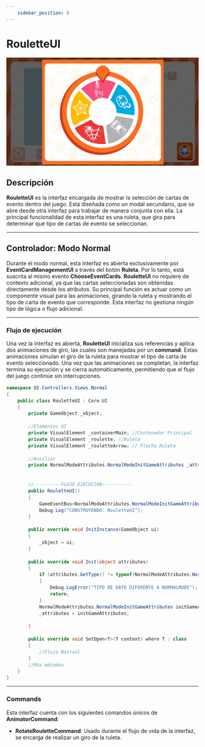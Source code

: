 ```yaml
---
    sidebar_position: 8
---
```


# RouletteUI

![Ejemplo ](../../../../../static/juego-img/interfaz/interfaces/game/RouletteUI.png)

## Descripción

**RouletteUI** es la interfaz encargada de mostrar la selección de cartas de evento dentro del juego. Está diseñada como un modal secundario, que se abre desde otra interfaz para trabajar de manera conjunta con ella. La principal funcionalidad de esta interfaz es una ruleta, que gira para determinar qué tipo de cartas de evento se seleccionan.

---

## Controlador: Modo Normal

Durante el modo normal, esta interfaz es abierta exclusivamente por **EventCardManagementUI** a través del botón **Ruleta**. Por lo tanto, está suscrita al mismo evento **ChooseEventCards**. **RouletteUI** no requiere de contexto adicional, ya que las cartas seleccionadas son obtenidas directamente desde los atributos. Su principal función es actuar como un componente visual para las animaciones, girando la ruleta y mostrando el tipo de carta de evento que corresponde. Esta interfaz no gestiona ningún tipo de lógica o flujo adicional.

---

### Flujo de ejecución

Una vez la interfaz es abierta, **RouletteUI** inicializa sus referencias y aplica dos animaciones de giro, las cuales son manejadas por un **command**. Estas animaciones simulan el giro de la ruleta para mostrar el tipo de carta de evento seleccionado. Una vez que las animaciones se completan, la interfaz termina su ejecución y se cierra automáticamente, permitiendo que el flujo del juego continúe sin interrupciones.

```csharp
namespace UI.Controllers.Views.Normal
{
    public class RouletteUI : Core.UI
    {
        private GameObject _object;

        //Elementos UI
        private VisualElement _containerMain; //Contenedor Principal
        private VisualElement _roulette; //Ruleta
        private VisualElement _rouletteArrow; // Flecha Ruleta

        //Auxiliar
        private NormalModeAttributes.NormalModeInitGameAttributes _attributes;


        //----------FLUJO EJECUCION-----------
        public RouletteUI()
        {
            GameEventBus<NormalModeAttributes.NormalModeInitGameAttributes>.Subscribe("ChooseEventCards", Init);
            Debug.Log("CONSTRUYENDO: RouletteUI");
        }

        public override void InitInstance(GameObject ui)
        {
            _object = ui;
        }

        public override void Init(object attributes)
        {
            if (attributes.GetType() != typeof(NormalModeAttributes.NormalModeInitGameAttributes))
            {
                Debug.LogError("TIPO DE DATO DIFERENTE A NORMALMODE");
                return;
            }
            NormalModeAttributes.NormalModeInitGameAttributes initGameAttributes = attributes as NormalModeAttributes.NormalModeInitGameAttributes;
            _attributes = initGameAttributes;
            
        }

        public override void SetOpen<T>(T context) where T : class
        {
            //Flujo Natrual
        }
        //Más métodos
    }
}
```

---

### Commands
Esta interfaz cuenta con los siguientes comandos únicos de **AnimatorCommand**: 
- **RotateRouletteCommand**: Usado durante el flujo de vida de la interfaz, se encarga de realizar un giro de la ruleta.


